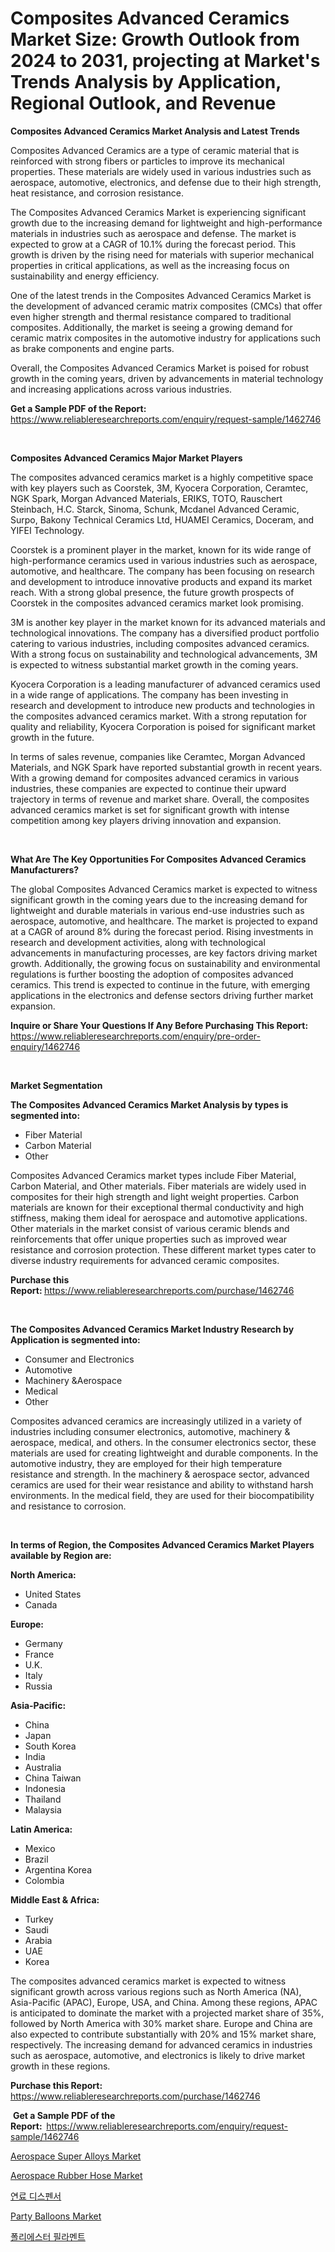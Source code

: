 <p><h1>Composites Advanced Ceramics Market Size: Growth Outlook from 2024 to 2031, projecting at Market's Trends Analysis by Application, Regional Outlook, and Revenue</h1></p><p><strong>Composites Advanced Ceramics Market Analysis and Latest Trends</strong></p>
<p><p>Composites Advanced Ceramics are a type of ceramic material that is reinforced with strong fibers or particles to improve its mechanical properties. These materials are widely used in various industries such as aerospace, automotive, electronics, and defense due to their high strength, heat resistance, and corrosion resistance.</p><p>The Composites Advanced Ceramics Market is experiencing significant growth due to the increasing demand for lightweight and high-performance materials in industries such as aerospace and defense. The market is expected to grow at a CAGR of 10.1% during the forecast period. This growth is driven by the rising need for materials with superior mechanical properties in critical applications, as well as the increasing focus on sustainability and energy efficiency.</p><p>One of the latest trends in the Composites Advanced Ceramics Market is the development of advanced ceramic matrix composites (CMCs) that offer even higher strength and thermal resistance compared to traditional composites. Additionally, the market is seeing a growing demand for ceramic matrix composites in the automotive industry for applications such as brake components and engine parts.</p><p>Overall, the Composites Advanced Ceramics Market is poised for robust growth in the coming years, driven by advancements in material technology and increasing applications across various industries.</p></p>
<p><strong>Get a Sample PDF of the Report:&nbsp;</strong> <a href="https://www.reliableresearchreports.com/enquiry/request-sample/1462746">https://www.reliableresearchreports.com/enquiry/request-sample/1462746</a></p>
<p>&nbsp;</p>
<p><strong>Composites Advanced Ceramics Major Market Players</strong></p>
<p><p>The composites advanced ceramics market is a highly competitive space with key players such as Coorstek, 3M, Kyocera Corporation, Ceramtec, NGK Spark, Morgan Advanced Materials, ERIKS, TOTO, Rauschert Steinbach, H.C. Starck, Sinoma, Schunk, Mcdanel Advanced Ceramic, Surpo, Bakony Technical Ceramics Ltd, HUAMEI Ceramics, Doceram, and YIFEI Technology.</p><p>Coorstek is a prominent player in the market, known for its wide range of high-performance ceramics used in various industries such as aerospace, automotive, and healthcare. The company has been focusing on research and development to introduce innovative products and expand its market reach. With a strong global presence, the future growth prospects of Coorstek in the composites advanced ceramics market look promising.</p><p>3M is another key player in the market known for its advanced materials and technological innovations. The company has a diversified product portfolio catering to various industries, including composites advanced ceramics. With a strong focus on sustainability and technological advancements, 3M is expected to witness substantial market growth in the coming years.</p><p>Kyocera Corporation is a leading manufacturer of advanced ceramics used in a wide range of applications. The company has been investing in research and development to introduce new products and technologies in the composites advanced ceramics market. With a strong reputation for quality and reliability, Kyocera Corporation is poised for significant market growth in the future.</p><p>In terms of sales revenue, companies like Ceramtec, Morgan Advanced Materials, and NGK Spark have reported substantial growth in recent years. With a growing demand for composites advanced ceramics in various industries, these companies are expected to continue their upward trajectory in terms of revenue and market share. Overall, the composites advanced ceramics market is set for significant growth with intense competition among key players driving innovation and expansion.</p></p>
<p>&nbsp;</p>
<p><strong>What Are The Key Opportunities For Composites Advanced Ceramics Manufacturers?</strong></p>
<p><p>The global Composites Advanced Ceramics market is expected to witness significant growth in the coming years due to the increasing demand for lightweight and durable materials in various end-use industries such as aerospace, automotive, and healthcare. The market is projected to expand at a CAGR of around 8% during the forecast period. Rising investments in research and development activities, along with technological advancements in manufacturing processes, are key factors driving market growth. Additionally, the growing focus on sustainability and environmental regulations is further boosting the adoption of composites advanced ceramics. This trend is expected to continue in the future, with emerging applications in the electronics and defense sectors driving further market expansion.</p></p>
<p><strong>Inquire or Share Your Questions If Any Before Purchasing This Report:</strong> <a href="https://www.reliableresearchreports.com/enquiry/pre-order-enquiry/1462746">https://www.reliableresearchreports.com/enquiry/pre-order-enquiry/1462746</a></p>
<p>&nbsp;</p>
<p><strong>Market Segmentation</strong></p>
<p><strong>The Composites Advanced Ceramics Market Analysis by types is segmented into:</strong></p>
<p><ul><li>Fiber Material</li><li>Carbon Material</li><li>Other</li></ul></p>
<p><p>Composites Advanced Ceramics market types include Fiber Material, Carbon Material, and Other materials. Fiber materials are widely used in composites for their high strength and light weight properties. Carbon materials are known for their exceptional thermal conductivity and high stiffness, making them ideal for aerospace and automotive applications. Other materials in the market consist of various ceramic blends and reinforcements that offer unique properties such as improved wear resistance and corrosion protection. These different market types cater to diverse industry requirements for advanced ceramic composites.</p></p>
<p><strong>Purchase this Report:&nbsp;</strong><a href="https://www.reliableresearchreports.com/purchase/1462746">https://www.reliableresearchreports.com/purchase/1462746</a></p>
<p>&nbsp;</p>
<p><strong>The Composites Advanced Ceramics Market Industry Research by Application is segmented into:</strong></p>
<p><ul><li>Consumer and Electronics</li><li>Automotive</li><li>Machinery &Aerospace</li><li>Medical</li><li>Other</li></ul></p>
<p><p>Composites advanced ceramics are increasingly utilized in a variety of industries including consumer electronics, automotive, machinery & aerospace, medical, and others. In the consumer electronics sector, these materials are used for creating lightweight and durable components. In the automotive industry, they are employed for their high temperature resistance and strength. In the machinery & aerospace sector, advanced ceramics are used for their wear resistance and ability to withstand harsh environments. In the medical field, they are used for their biocompatibility and resistance to corrosion.</p></p>
<p>&nbsp;</p>
<p><strong>In terms of Region, the Composites Advanced Ceramics Market Players available by Region are:</strong></p>
<p>
    <p> <strong> North America: </strong>
        <ul>
            <li>United States</li>
            <li>Canada</li>
        </ul>
        </p> 
    <p> <strong> Europe: </strong>
        <ul>
            <li>Germany</li>
            <li>France</li>
            <li>U.K.</li>
            <li>Italy</li>
            <li>Russia</li>
        </ul>
        </p> 
    <p> <strong> Asia-Pacific: </strong>
        <ul>
            <li>China</li>
            <li>Japan</li>
            <li>South Korea</li>
            <li>India</li>
            <li>Australia</li>
            <li>China Taiwan</li>
            <li>Indonesia</li>
            <li>Thailand</li>
            <li>Malaysia</li>
        </ul>
        </p> 
    <p> <strong> Latin America: </strong>
        <ul>
            <li>Mexico</li>
            <li>Brazil</li>
            <li>Argentina Korea</li>
            <li>Colombia</li>
        </ul>
        </p> 
    <p> <strong> Middle East & Africa: </strong>
        <ul>
            <li>Turkey</li>
            <li>Saudi</li>
            <li>Arabia</li>
            <li>UAE</li>
            <li>Korea</li>
        </ul>
    </p>
    </p>
<p><p>The composites advanced ceramics market is expected to witness significant growth across various regions such as North America (NA), Asia-Pacific (APAC), Europe, USA, and China. Among these regions, APAC is anticipated to dominate the market with a projected market share of 35%, followed by North America with 30% market share. Europe and China are also expected to contribute substantially with 20% and 15% market share, respectively. The increasing demand for advanced ceramics in industries such as aerospace, automotive, and electronics is likely to drive market growth in these regions.</p></p>
<p><strong>Purchase this Report: </strong><a href="https://www.reliableresearchreports.com/purchase/1462746">https://www.reliableresearchreports.com/purchase/1462746</a></p>
<p>&nbsp;<strong>Get a Sample PDF of the Report:&nbsp;&nbsp;</strong><a href="https://www.reliableresearchreports.com/enquiry/request-sample/1462746">https://www.reliableresearchreports.com/enquiry/request-sample/1462746</a></p>
<p><strong></strong></p>
<p><p><a href="https://github.com/Airanohannonzb68e5pb53oc1/Market-Research-Report-List-1/blob/main/aerospace-super-alloys-market.md">Aerospace Super Alloys Market</a></p><p><a href="https://github.com/fiixsa/Market-Research-Report-List-1/blob/main/aerospace-rubber-hose-market.md">Aerospace Rubber Hose Market</a></p><p><a href="https://github.com/khytkeqagplkzqvh/Market-Research-Report-List-1/blob/main/6585487717.md">연료 디스펜서</a></p><p><a href="https://issuu.com/reportprime-2/docs/party-balloons-market-size-2030.pptx">Party Balloons Market</a></p><p><a href="https://github.com/bvubpqd5241630/Market-Research-Report-List-1/blob/main/9818716716.md">폴리에스터 필라멘트</a></p></p>